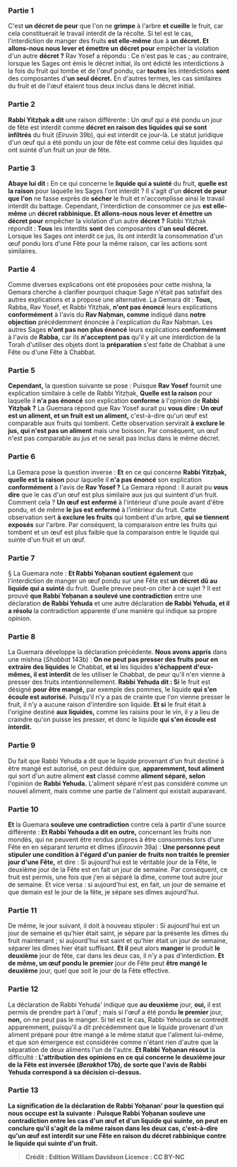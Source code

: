 
### Partie 1
C'est <b>un décret de peur</b> que l'on ne <b>grimpe</b> à l'arbre <b>et cueille</b> le fruit, car cela constituerait le travail interdit de la récolte. Si tel est le cas, l'interdiction de manger des fruits <b>est elle-même</b> due à <b>un décret. Et allons-nous nous lever et émettre un décret pour</b> empêcher la violation d'un autre <b>décret ?</b> Rav Yosef a répondu : Ce n'est pas le cas ; au contraire, lorsque les Sages ont émis le décret initial, ils ont édicté les interdictions à la fois du fruit qui tombe et de l'œuf pondu, car <b>toutes</b> les interdictions <b>sont</b> des composantes d'<b>un seul décret.</b> En d'autres termes, les cas similaires du fruit et de l'œuf étaient tous deux inclus dans le décret initial.

### Partie 2
<b>Rabbi Yitzḥak a dit</b> une raison différente : Un œuf qui a été pondu un jour de fête est interdit comme <b>décret en raison des liquides qui se sont infiltrés</b> du fruit (<i>Eiruvin</i> 39b), qui est interdit ce jour-là. Le statut juridique d'un œuf qui a été pondu un jour de fête est comme celui des liquides qui ont suinté d'un fruit un jour de fête.

### Partie 3
<b>Abaye lui dit :</b> En ce qui concerne le <b>liquide qui a suinté</b> du fruit, <b>quelle est la raison</b> pour laquelle les Sages l'ont interdit ? Il s'agit d'un <b>décret de peur que l'on</b> ne fasse exprès de <b>sécher</b> le fruit et n'accomplisse ainsi le travail interdit du battage. Cependant, l'interdiction de consommer ce jus <b>est elle-même</b> un <b>décret rabbinique. Et allons-nous nous lever et émettre un décret pour</b> empêcher la violation d'un autre <b>décret ?</b> Rabbi Yitzḥak répondit : <b>Tous</b> les interdits <b>sont</b> des composantes d'<b>un seul décret.</b> Lorsque les Sages ont interdit ce jus, ils ont interdit la consommation d'un œuf pondu lors d'une Fête pour la même raison, car les actions sont similaires.

### Partie 4
Comme diverses explications ont été proposées pour cette mishna, la Gemara cherche à clarifier pourquoi chaque Sage n'était pas satisfait des autres explications et a proposé une alternative. La Gemara dit : <b>Tous,</b> Rabba, Rav Yosef, et Rabbi Yitzḥak, <b>n'ont pas énoncé</b> leurs explications <b>conformément</b> à l'avis du <b>Rav Naḥman, comme</b> indiqué dans <b>notre</b> <b>objection</b> précédemment énoncée à l'explication du Rav Naḥman. Les autres Sages <b>n'ont pas non plus énoncé</b> leurs explications <b>conformément</b> à l'avis de <b>Rabba,</b> car ils <b>n'acceptent pas</b> qu'il y ait une interdiction de la Torah d'utiliser des objets dont la <b>préparation</b> s'est faite de Chabbat à une Fête ou d'une Fête à Chabbat.

### Partie 5
<b>Cependant,</b> la question suivante se pose : Puisque <b>Rav Yosef</b> fournit une explication similaire à celle de Rabbi Yitzḥak, <b>Quelle est la raison</b> pour laquelle il <b>n'a pas énoncé</b> son explication <b>conforme</b> à l'opinion de <b>Rabbi Yitzḥak ?</b> La Guemara répond que Rav Yosef aurait pu <b>vous dire : Un œuf est un aliment, et un fruit est un aliment,</b> c'est-à-dire qu'un œuf est comparable aux fruits qui tombent. Cette observation servirait <b>à exclure le jus, qui n'est pas un aliment</b> mais une boisson. Par conséquent, un œuf n'est pas comparable au jus et ne serait pas inclus dans le même décret.

### Partie 6
La Gemara pose la question inverse : <b>Et</b> en ce qui concerne <b>Rabbi Yitzḥak, quelle est la raison</b> pour laquelle il <b>n'a pas énoncé</b> son explication <b>conformément</b> à l'avis de <b>Rav Yosef ?</b> La Gemara répond : Il aurait pu <b>vous dire</b> que le cas d'un œuf est plus similaire aux jus qui suintent d'un fruit. Comment cela ? <b>Un œuf est enfermé</b> à l'intérieur d'une poule avant d'être pondu, et de même <b>le jus est enfermé</b> à l'intérieur du fruit. Cette observation sert <b>à exclure les fruits</b> qui tombent d'un arbre, <b>qui se tiennent exposés</b> sur l'arbre. Par conséquent, la comparaison entre les fruits qui tombent et un œuf est plus faible que la comparaison entre le liquide qui suinte d'un fruit et un œuf.

### Partie 7
§ La Guemara note : <b>Et Rabbi Yoḥanan soutient également</b> que l'interdiction de manger un œuf pondu sur une Fête est <b>un décret dû au liquide qui a suinté</b> du fruit. Quelle preuve peut-on citer à ce sujet ? Il est prouvé <b>que Rabbi Yoḥanan a soulevé une contradiction</b> entre une déclaration <b>de Rabbi Yehuda</b> et une autre déclaration <b>de Rabbi Yehuda, et il a résolu</b> la contradiction apparente d'une manière qui indique sa propre opinion.

### Partie 8
La Guemara développe la déclaration précédente. <b>Nous avons appris</b> dans une mishna (<i>Shabbat</i> 143b) : <b>On ne peut pas presser des fruits pour en extraire des liquides</b> le Chabbat, <b>et si</b> les liquides <b>s'échappent d'eux-mêmes, il est interdit</b> de les utiliser le Chabbat, de peur qu'il n'en vienne à presser des fruits intentionnellement. <b>Rabbi Yehuda dit : Si</b> le fruit est désigné <b>pour être mangé,</b> par exemple des pommes, le liquide <b>qui s'en écoule est autorisé.</b> Puisqu'il n'y a pas de crainte que l'on vienne presser le fruit, il n'y a aucune raison d'interdire son liquide. <b>Et si</b> le fruit était à l'origine destiné <b>aux liquides,</b> comme les raisins pour le vin, il y a lieu de craindre qu'on puisse les presser, et donc le liquide <b>qui s'en écoule est interdit.</b>

### Partie 9
Du fait que Rabbi Yehuda a dit que le liquide provenant d'un fruit destiné à être mangé est autorisé, on peut déduire que, <b>apparemment, tout aliment</b> qui sort d'un autre aliment <b>est</b> classé comme <b>aliment séparé, selon</b> l'opinion de <b>Rabbi Yehuda.</b> L'aliment séparé n'est pas considéré comme un nouvel aliment, mais comme une partie de l'aliment qui existait auparavant.

### Partie 10
<b>Et</b> la Guemara <b>souleve une contradiction</b> contre cela à partir d'une source différente : <b>Et Rabbi Yehouda a dit en outre,</b> concernant les fruits non mondés, qui ne peuvent être rendus propres à être consommés lors d'une Fête en en séparant <i>teruma</i> et dîmes (<i>Eirouvin</i> 39a) : <b>Une personne peut stipuler une condition à l'égard d'un panier de</b> <b>fruits non traités le premier jour d'une Fête,</b> et dire : Si aujourd'hui est le véritable jour de la Fête, le deuxième jour de la Fête est en fait un jour de semaine. Par conséquent, ce fruit est permis, une fois que j'en ai séparé la dîme, comme tout autre jour de semaine. Et vice versa : si aujourd'hui est, en fait, un jour de semaine et que demain est le jour de la fête, je sépare ses dîmes aujourd'hui.

### Partie 11
De même, le jour suivant, il doit à nouveau stipuler : Si aujourd'hui est un jour de semaine et qu'hier était saint, je sépare par la présente les dîmes du fruit maintenant ; si aujourd'hui est saint et qu'hier était un jour de semaine, séparer les dîmes hier était suffisant. <b>Et il</b> peut alors <b>manger</b> le produit <b>le</b> <b>deuxième</b> jour de fête, car dans les deux cas, il n'y a pas d'interdiction. <b>Et de même, un œuf pondu le</b> <b>premier</b> jour de Fête peut <b>être mangé le</b> <b>deuxième</b> jour, quel que soit le jour de la Fête effective.

### Partie 12
La déclaration de Rabbi Yehuda' indique que <b>au deuxième</b> jour, <b>oui,</b> il est permis de prendre part à l'œuf ; mais si l'œuf a été pondu <b>le premier</b> jour, <b>non,</b> on ne peut pas le manger. Si tel est le cas, Rabbi Yehouda se contredit apparemment, puisqu'il a dit précédemment que le liquide provenant d'un aliment préparé pour être mangé a le même statut que l'aliment lui-même, et que son émergence est considérée comme n'étant rien d'autre que la séparation de deux aliments l'un de l'autre. <b>Et Rabbi Yoḥanan résout</b> la difficulté : <b>L'attribution des <b>opinions</b> en ce qui concerne le deuxième jour de la Fête <b>est inversée</b> (<i>Berakhot</i> 17b), de sorte que l'avis de Rabbi Yehuda correspond à sa décision ci-dessus.

### Partie 13
La signification de la déclaration de Rabbi Yoḥanan' pour la question qui nous occupe est la suivante : <b>Puisque</b> Rabbi Yoḥanan <b>souleve une contradiction entre</b> les cas d'un œuf et d'un liquide qui suinte, on peut <b>en conclure qu'il s'agit de la même raison</b> dans les deux cas, c'est-à-dire qu'un œuf est interdit sur une Fête en raison du décret rabbinique contre le liquide qui suinte d'un fruit.

>Crédit : Edition William Davidson
>Licence : CC BY-NC